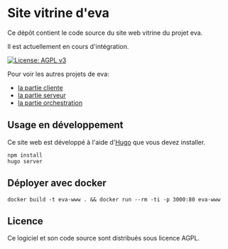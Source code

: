 # Site vitrine d'eva

Ce dépôt contient le code source du site web vitrine du projet eva.

Il est actuellement en cours d'intégration.

[![License: AGPL v3](https://img.shields.io/badge/License-AGPL%20v3-blue.svg)](https://www.gnu.org/licenses/agpl-3.0)

Pour voir les autres projets de eva:

- [la partie cliente](https://github.com/betagouv/eva)
- [la partie serveur](https://github.com/betagouv/eva-serveur)
- [la partie orchestration](https://github.com/betagouv/eva-orchestrateur)

## Usage en développement

Ce site web est développé à l'aide d'[Hugo][hugo] que vous devez installer.

```
npm install
hugo server
```

## Déployer avec docker

```
docker build -t eva-www . && docker run --rm -ti -p 3000:80 eva-www
```

## Licence

Ce logiciel et son code source sont distribués sous licence AGPL.

[hugo]: https://gohugo.io/
